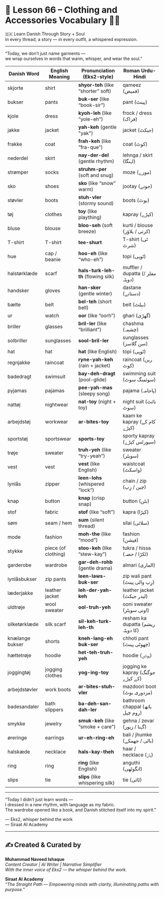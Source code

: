 # 🌟 **Lesson 66 – Clothing and Accessories Vocabulary 👗🧣**  
🇩🇰 Learn Danish Through Story + Soul  
In every thread, a story — in every outfit, a whispered expression.

---

“Today, we don’t just name garments —  
we wrap ourselves in words that warm, whisper, and wear the soul.”

| Danish Word         | English Meaning       | Pronunciation (Eks2-style)         | Roman Urdu-Hindi                |
|---------------------|-----------------------|--------------------------------------|----------------------------------|
| skjorte             | shirt                 | **shyor-teh** (like “shorter” soft)  | qameez (قمیض)                    |
| bukser              | pants                 | **buk-ser** (like “book-sir”)        | pant (پینٹ)                      |
| kjole               | dress                 | **kyoh-leh** (like “yole-eh”)        | frock / dress (فراک)             |
| jakke               | jacket                | **yah-keh** (gentle "yak")           | jacket (جیکٹ)                    |
| frakke              | coat                  | **frah-keh** (like “fra-que”)        | coat (کوٹ)                       |
| nederdel            | skirt                 | **nay-der-del** (gentle rhythm)      | lehnga / skirt (لہنگا)           |
| strømper            | socks                 | **struhm-per** (soft and snug)       | moze (موزے)                      |
| sko                 | shoes                 | **sko** (like “snow” warm)           | jootay (جوتے)                    |
| støvler             | boots                 | **stuh-vler** (stormy sound)         | boots (بوٹ)                      |
| tøj                 | clothes               | **toy** (like plaything)             | kapray (کپڑے)                    |
| bluse               | blouse                | **bloo-seh** (soft breeze)           | kurti / blouse (کرتی / بلاؤز)    |
| T-shirt             | T-shirt               | **tee-shurt**                        | T-shirt (ٹی شرٹ)                |
| hue                 | cap / beanie          | **hoo-eh** (like “who-eh”)           | topi (ٹوپی)                      |
| halstørklæde        | scarf                 | **hals-turk-leh-th** (flowing silk)  | muffler / dupatta (مفلر / دوپٹہ)  |
| handsker            | gloves                | **han-sker** (gentle winter)         | dastane (دستانے)                |
| bælte               | belt                  | **bel-teh** (short bell)             | belt (بیلٹ)                     |
| ur                  | watch                 | **oor** (like “oorh”)                | ghari (گھڑی)                    |
| briller             | glasses               | **bril-ler** (like “brilliant”)      | chashma (چشمہ)                  |
| solbriller          | sunglasses            | **sool-bril-ler**                    | sunglasses (سن گلاسز)           |
| hat                 | hat                   | **hat** (like English)               | topi (ٹوپی)                     |
| regnjakke           | raincoat              | **ryne-yah-keh** (rain + jacket)     | raincoat (رین کوٹ)              |
| badedragt           | swimsuit              | **bay-deh-dragt** (pool-glide)       | swimming suit (سوئمنگ سوٹ)      |
| pyjamas             | pajamas               | **pee-yah-mas** (sleepy song)        | pajama (پاجامہ)                  |
| nattøj              | nightwear             | **nat-toy** (night + toy)            | night suit (نائٹ سوٹ)           |
| arbejdstøj          | workwear              | **ar-bites-toy**                     | kaam ke kapray (کام کے کپڑے)     |
| sportstøj           | sportswear            | **sports-toy**                       | sporty kapray (سپورٹس کپڑے)     |
| trøje               | sweater               | **truh-yeh** (like “try-yeah”)       | sweater (سویٹر)                  |
| vest                | vest                  | **vest** (like English)              | waistcoat (واسکٹ)                |
| lynlås              | zipper                | **leen-lohs** (whispered “lock”)     | chain / zip (چین / زِپ)         |
| knap                | button                | **knap** (crisp snap)                | button (بٹن)                    |
| stof                | fabric                | **stof** (like “soft”)               | kapra (کپڑا)                    |
| søm                 | seam / hem            | **sum** (silent thread)              | silai (سلائی)                   |
| mode                | fashion               | **moh-the** (like “mood”)            | fashion (فیشن)                  |
| stykke              | piece (of clothing)   | **stoo-keh** (like “stew-kay”)       | tukra / hissa (ٹکڑا / حصہ)       |
| garderobe           | wardrobe              | **gar-deh-rohb** (gentle drama)      | almari (الماری)                 |
| lynlåsbukser        | zip pants             | **leen-laws-buk-ser**                | zip wali pant (زِپ والی پینٹ)   |
| læderjakke          | leather jacket        | **leh-der-yah-keh**                  | leather jacket (لیدر جیکٹ)      |
| uldtrøje            | wool sweater          | **ool-truh-yeh**                     | ooni sweater (اونی سویٹر)       |
| silketørklæde       | silk scarf            | **sil-keh-turk-leh-th**              | resham ka dupatta (ریشم کا دوپٹہ)|
| knælange bukser     | shorts                | **kneh-lang-eh buk-ser**             | chhoti pant (چھوٹی پینٹ)        |
| hættetrøje          | hoodie                | **het-teh-truh-yeh**                 | hoodie (ہوڈی)                   |
| joggingtøj          | jogging clothes       | **yog-ing-toy**                      | jogging ke kapray (جوگنگ کے کپڑے)|
| arbejdstøvler       | work boots            | **ar-bites-stuh-vler**               | mazdoori boot (مزدوری بوٹ)      |
| badesandaler        | bath slippers         | **ba-deh-san-dah-ler**               | bathroom chappal (باتھ روم چپل) |
| smykke              | jewelry               | **smuk-keh** (like “smoke + care”)   | gehna / zevar (گہنا / زیور)     |
| øreringe            | earrings              | **ur-eh-ring-eh**                    | bali / jhumke (بالی / جھمکے)     |
| halskæde            | necklace              | **hals-kay-theh**                    | haar / necklace (ہار)           |
| ring                | ring                  | **ring** (like English)              | anguthi (انگوٹھی)                |
| slips               | tie                   | **slips** (like whispering silk)     | tie (ٹائی)                      |

---

“Today I didn’t just learn words —  
I dressed in a new rhythm, with language as my fabric.  
The wardrobe opened like a book, and Danish stitched itself into my spirit.”

— Eks2, whisper behind the work  
— Siraat AI Academy

---
✍️ Created & Curated by  
---

**Muhammad Naveed Ishaque**  
*Content Creator | AI Writer | Narrative Simplifier*  
*With the inner voice of Eks2 — the whisper behind the work.*  

**Siraat AI Academy**  
*“The Straight Path — Empowering minds with clarity, illuminating paths with purpose.”*
